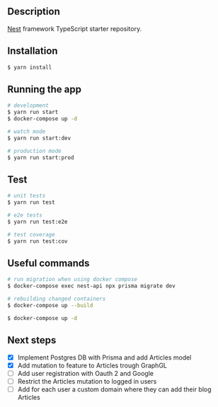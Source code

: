 ## Description

[Nest](https://github.com/nestjs/nest) framework TypeScript starter repository.

## Installation

```bash
$ yarn install
```

## Running the app

```bash
# development
$ yarn run start
$ docker-compose up -d

# watch mode
$ yarn run start:dev

# production mode
$ yarn run start:prod
```

## Test

```bash
# unit tests
$ yarn run test

# e2e tests
$ yarn run test:e2e

# test coverage
$ yarn run test:cov
```

## Useful commands

```bash
# run migration when using docker compose
$ docker-compose exec nest-api npx prisma migrate dev

# rebuilding changed containers
$ docker-compose up --build

$ docker-compose up -d
```

## Next steps

- [x] Implement Postgres DB with Prisma and add Articles model
- [x] Add mutation to feature to Articles trough GraphGL
- [ ] Add user registration with Oauth 2 and Google
- [ ] Restrict the Articles mutation to logged in users
- [ ] Add for each user a custom domain where they can add their blog Articles
